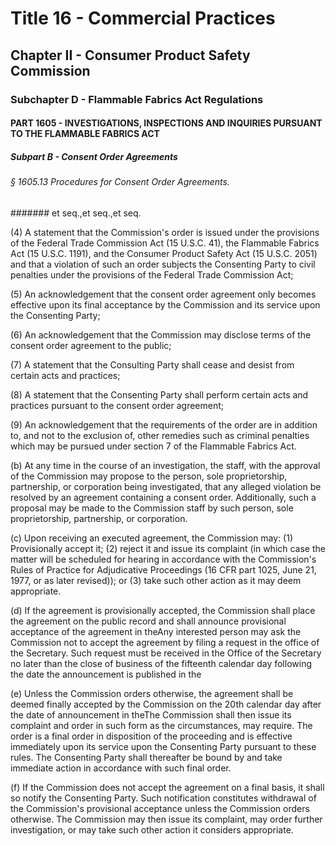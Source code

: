 
# Title 16 - Commercial Practices
## Chapter II - Consumer Product Safety Commission
### Subchapter D - Flammable Fabrics Act Regulations
#### PART 1605 - INVESTIGATIONS, INSPECTIONS AND INQUIRIES PURSUANT TO THE FLAMMABLE FABRICS ACT
##### Subpart B - Consent Order Agreements
###### § 1605.13 Procedures for Consent Order Agreements.
####### et seq.,et seq.,et seq.

(4) A statement that the Commission's order is issued under the provisions of the Federal Trade Commission Act (15 U.S.C. 41), the Flammable Fabrics Act (15 U.S.C. 1191), and the Consumer Product Safety Act (15 U.S.C. 2051) and that a violation of such an order subjects the Consenting Party to civil penalties under the provisions of the Federal Trade Commission Act;

(5) An acknowledgement that the consent order agreement only becomes effective upon its final acceptance by the Commission and its service upon the Consenting Party;

(6) An acknowledgement that the Commission may disclose terms of the consent order agreement to the public;

(7) A statement that the Consulting Party shall cease and desist from certain acts and practices;

(8) A statement that the Consenting Party shall perform certain acts and practices pursuant to the consent order agreement;

(9) An acknowledgement that the requirements of the order are in addition to, and not to the exclusion of, other remedies such as criminal penalties which may be pursued under section 7 of the Flammable Fabrics Act.

(b) At any time in the course of an investigation, the staff, with the approval of the Commission may propose to the person, sole proprietorship, partnership, or corporation being investigated, that any alleged violation be resolved by an agreement containing a consent order. Additionally, such a proposal may be made to the Commission staff by such person, sole proprietorship, partnership, or corporation.

(c) Upon receiving an executed agreement, the Commission may: (1) Provisionally accept it; (2) reject it and issue its complaint (in which case the matter will be scheduled for hearing in accordance with the Commission's Rules of Practice for Adjudicative Proceedings (16 CFR part 1025, June 21, 1977, or as later revised)); or (3) take such other action as it may deem appropriate.

(d) If the agreement is provisionally accepted, the Commission shall place the agreement on the public record and shall announce provisional acceptance of the agreement in theAny interested person may ask the Commission not to accept the agreement by filing a request in the office of the Secretary. Such request must be received in the Office of the Secretary no later than the close of business of the fifteenth calendar day following the date the announcement is published in the

(e) Unless the Commission orders otherwise, the agreement shall be deemed finally accepted by the Commission on the 20th calendar day after the date of announcement in theThe Commission shall then issue its complaint and order in such form as the circumstances, may require. The order is a final order in disposition of the proceeding and is effective immediately upon its service upon the Consenting Party pursuant to these rules. The Consenting Party shall thereafter be bound by and take immediate action in accordance with such final order.

(f) If the Commission does not accept the agreement on a final basis, it shall so notify the Consenting Party. Such notification constitutes withdrawal of the Commission's provisional acceptance unless the Commission orders otherwise. The Commission may then issue its complaint, may order further investigation, or may take such other action it considers appropriate.
